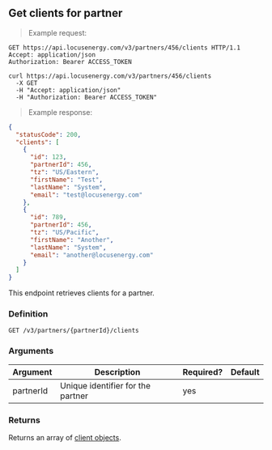 ## Get clients for partner

> Example request:

```http
GET https://api.locusenergy.com/v3/partners/456/clients HTTP/1.1
Accept: application/json
Authorization: Bearer ACCESS_TOKEN
```

```shell
curl https://api.locusenergy.com/v3/partners/456/clients
  -X GET
  -H "Accept: application/json"
  -H "Authorization: Bearer ACCESS_TOKEN"
```

> Example response:

```json
{
  "statusCode": 200,
  "clients": [
    {
      "id": 123,
      "partnerId": 456,
      "tz": "US/Eastern",
      "firstName": "Test",
      "lastName": "System",
      "email": "test@locusenergy.com"
    },
    {
      "id": 789,
      "partnerId": 456,
      "tz": "US/Pacific",
      "firstName": "Another",
      "lastName": "System",
      "email": "another@locusenergy.com"
    }
  ]
}
```

This endpoint retrieves clients for a partner.

### Definition

`GET /v3/partners/{partnerId}/clients`

### Arguments

Argument | Description | Required? | Default
--- | --- | --- | ---
partnerId | Unique identifier for the partner | yes |

### Returns

Returns an array of [client objects](#client-object).